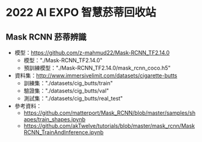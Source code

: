 # 2022 AI EXPO 智慧菸蒂回收站
## Mask RCNN 菸蒂辨識
- 模型：https://github.com/z-mahmud22/Mask-RCNN_TF2.14.0
    - 模型："./Mask-RCNN_TF2.14.0"
    - 預訓練模型："./Mask-RCNN_TF2.14.0/mask_rcnn_coco.h5"
- 資料集：http://www.immersivelimit.com/datasets/cigarette-butts
    - 訓練集："./datasets/cig_butts/train"
    - 驗證集："./datasets/cig_butts/val"
    - 測試集："./datasets/cig_butts/real_test"
- 參考資料：
    - https://github.com/matterport/Mask_RCNN/blob/master/samples/shapes/train_shapes.ipynb
    - https://github.com/akTwelve/tutorials/blob/master/mask_rcnn/MaskRCNN_TrainAndInference.ipynb
